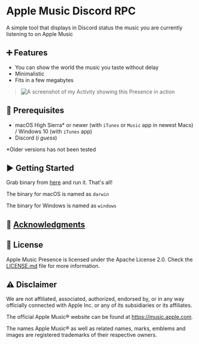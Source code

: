 # Apple Music Discord RPC

A simple tool that displays in Discord status the music you are currently listening to on Apple Music

## ➕ Features

* You can show the world the music you taste without delay
* Minimalistic
* Fits in a few megabytes

> ![A screenshot of my Activity showing this Presence in action](./assets/screen.jpeg)

## 💾 Prerequisites

* macOS High Sierra* or newer (with `iTunes` or `Music` app in newest Macs) / Windows 10 (with `iTunes` app)
* Discord (*i guess*)

*Older versions has not been tested

## ▶️ Getting Started

Grab binary from [here](https://github.com/sech1p/AppleMusic_Discord_RPC/releases) and run it. That's all!

The binary for macOS is named as `darwin`

The binary for Windows is named as `windows`

## 💖 [Acknowledgments](ACKNOWLEDGMENTS.md)

## 📝 License

Apple Music Presence is licensed under the Apache License 2.0. Check the [LICENSE.md](LICENSE.md) file for more information.

## ⚠️ Disclaimer

We are not affiliated, associated, authorized, endorsed by, or in any way officially connected with Apple Inc. or any of its subsidiaries or its affiliates.

The official Apple Music® website can be found at https://music.apple.com.

The names Apple Music® as well as related names, marks, emblems and images are registered trademarks of their respective owners.
